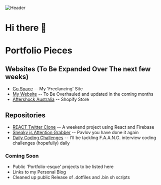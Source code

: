 ![Header](https://media.giphy.com/media/FqdGGgugkC4Xm/giphy.gif)
# Hi there 👋


# Portfolio Pieces

## Websites (To Be Expanded Over The next few weeks)
- [Go Space](https://gospace.com.au) -- My 'Freelancing' Site
- [My Website](http://www.hamish-fleming.com)  -- To Be Overhauled and updated in the coming months
- [Aftershock Australia](https://rts.aftershockpc.com.au) -- Shopify Store

## Repositories
- [REACT Twitter Clone](https://github.com/HamishFleming/Twitter-Clone-Portfolio-Piece)  -- A weekend project using React and Firebase
- [Sneaky js Attention Grabber](https://github.com/HamishFleming/Second-Favourite-Icon) -- Pavlov you  have done it again 
- [Daily Coding Challenges](https://github.com/HamishFleming/DailyCodingChallenge) -- I'll be tackling F.A.A.N.G. interview coding challenges (hopefully) daily

### Coming Soon
- Public 'Portfolio-esque' projects to be listed here
- Links to my Personal Blog
- Cleaned up public Release of .dotfiles and .bin sh scripts






<!--
**HamishFleming/HamishFleming** is a ✨ _special_ ✨ repository because its `README.md` (this file) appears on your GitHub profile.

Here are some ideas to get you started:

- 🔭 I’m currently working on ...
- 🌱 I’m currently learning ...
- 👯 I’m looking to collaborate on ...
- 🤔 I’m looking for help with ...
- 💬 Ask me about ...
- 📫 How to reach me: ...
- 😄 Pronouns: ...
- ⚡ Fun fact: ...
-->
